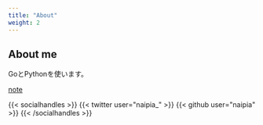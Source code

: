 ```yaml
---
title: "About"
weight: 2
---
```


## About me

GoとPythonを使います。

[note](https://note.com/naipia)

{{< socialhandles >}}
    {{< twitter user="naipia_" >}}
    {{< github user="naipia" >}}
{{< /socialhandles >}}
